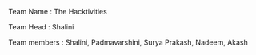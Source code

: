 Team Name : The Hacktivities

Team Head : Shalini

Team members : Shalini, Padmavarshini, Surya Prakash, Nadeem, Akash
